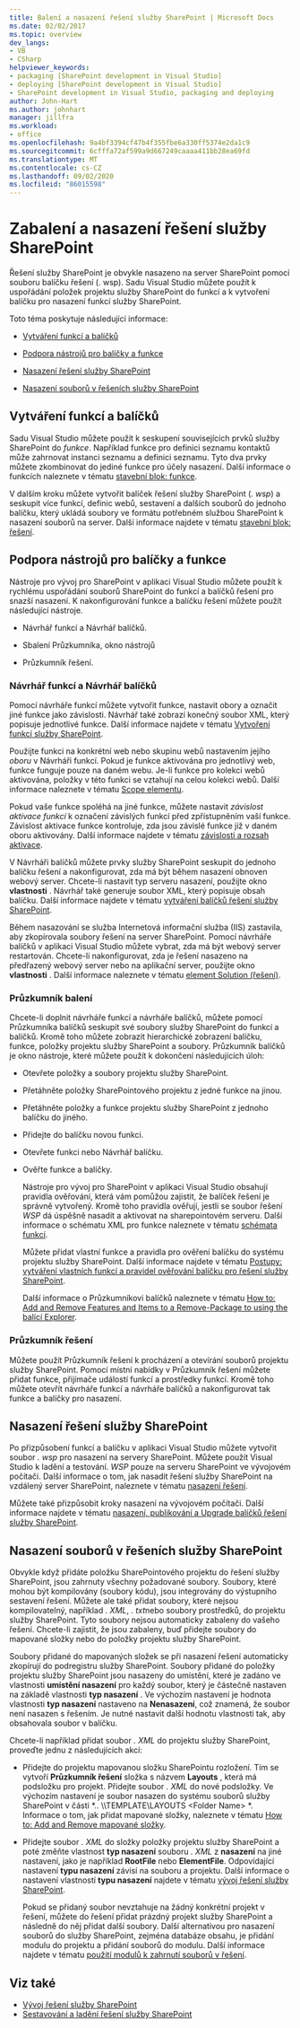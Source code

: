 ```yaml
---
title: Balení a nasazení řešení služby SharePoint | Microsoft Docs
ms.date: 02/02/2017
ms.topic: overview
dev_langs:
- VB
- CSharp
helpviewer_keywords:
- packaging [SharePoint development in Visual Studio]
- deploying [SharePoint development in Visual Studio]
- SharePoint development in Visual Studio, packaging and deploying
author: John-Hart
ms.author: johnhart
manager: jillfra
ms.workload:
- office
ms.openlocfilehash: 9a4bf3394cf47b4f355fbe6a330ff5374e2da1c9
ms.sourcegitcommit: 6cfffa72af599a9d667249caaaa411bb28ea69fd
ms.translationtype: MT
ms.contentlocale: cs-CZ
ms.lasthandoff: 09/02/2020
ms.locfileid: "86015598"
---
```

# <a name="package-and-deploy-sharepoint-solutions"></a>Zabalení a nasazení řešení služby SharePoint
  Řešení služby SharePoint je obvykle nasazeno na server SharePoint pomocí souboru balíčku řešení (. wsp). Sadu Visual Studio můžete použít k uspořádání položek projektu služby SharePoint do funkcí a k vytvoření balíčku pro nasazení funkcí služby SharePoint.

 Toto téma poskytuje následující informace:

- [Vytváření funkcí a balíčků](#create-features-and-packages)

- [Podpora nástrojů pro balíčky a funkce](#feature-and-packaging-tool-support)

- [Nasazení řešení služby SharePoint](#deploy-sharepoint-solutions)

- [Nasazení souborů v řešeních služby SharePoint](#deploy-files-in-sharepoint-solutions)

## <a name="create-features-and-packages"></a>Vytváření funkcí a balíčků
 Sadu Visual Studio můžete použít k seskupení souvisejících prvků služby SharePoint do *funkce*. Například funkce pro definici seznamu kontaktů může zahrnovat instanci seznamu a definici seznamu. Tyto dva prvky můžete zkombinovat do jediné funkce pro účely nasazení. Další informace o funkcích naleznete v tématu [stavební blok: funkce](/previous-versions/office/developer/sharepoint-2010/ee537350(v=office.14)).

 V dalším kroku můžete vytvořit balíček řešení služby SharePoint (*. wsp*) a seskupit více funkcí, definic webů, sestavení a dalších souborů do jednoho balíčku, který ukládá soubory ve formátu potřebném službou SharePoint k nasazení souborů na server. Další informace najdete v tématu [stavební blok: řešení](/previous-versions/office/developer/sharepoint-2010/ee537008(v=office.14)).

## <a name="feature-and-packaging-tool-support"></a>Podpora nástrojů pro balíčky a funkce
 Nástroje pro vývoj pro SharePoint v aplikaci Visual Studio můžete použít k rychlému uspořádání souborů SharePoint do funkcí a balíčků řešení pro snazší nasazení. K nakonfigurování funkce a balíčku řešení můžete použít následující nástroje.

- Návrhář funkcí a Návrhář balíčků.

- Sbalení Průzkumníka, okno nástrojů

- Průzkumník řešení.

### <a name="feature-designer-and-package-designer"></a>Návrhář funkcí a Návrhář balíčků
 Pomocí návrháře funkcí můžete vytvořit funkce, nastavit obory a označit jiné funkce jako závislosti. Návrhář také zobrazí konečný soubor XML, který popisuje jednotlivé funkce. Další informace najdete v tématu [Vytvoření funkcí služby SharePoint](../sharepoint/creating-sharepoint-features.md).

 Použijte funkci na konkrétní web nebo skupinu webů nastavením jejího *oboru* v Návrháři funkcí. Pokud je funkce aktivována pro jednotlivý web, funkce funguje pouze na daném webu. Je-li funkce pro kolekci webů aktivována, položky v této funkci se vztahují na celou kolekci webů. Další informace naleznete v tématu [Scope elementu](/previous-versions/office/developer/sharepoint-2010/ms476615(v=office.14)).

 Pokud vaše funkce spoléhá na jiné funkce, můžete nastavit *závislost aktivace funkcí* k označení závislých funkcí před zpřístupněním vaší funkce. Závislost aktivace funkce kontroluje, zda jsou závislé funkce již v daném oboru aktivovány. Další informace najdete v tématu [závislosti a rozsah aktivace](/previous-versions/office/developer/sharepoint-2010/aa543162(v=office.14)).

 V Návrháři balíčků můžete prvky služby SharePoint seskupit do jednoho balíčku řešení a nakonfigurovat, zda má být během nasazení obnoven webový server. Chcete-li nastavit typ serveru nasazení, použijte okno **vlastnosti** . Návrhář také generuje soubor XML, který popisuje obsah balíčku. Další informace najdete v tématu [vytváření balíčků řešení služby SharePoint](../sharepoint/creating-sharepoint-solution-packages.md).

 Během nasazování se služba Internetová informační služba (IIS) zastavila, aby zkopírovala soubory řešení na server SharePoint. Pomocí návrháře balíčků v aplikaci Visual Studio můžete vybrat, zda má být webový server restartován. Chcete-li nakonfigurovat, zda je řešení nasazeno na předřazený webový server nebo na aplikační server, použijte okno **vlastnosti** . Další informace naleznete v tématu [element Solution (řešení)](/previous-versions/office/developer/sharepoint-2010/ms412929(v=office.14)).

### <a name="packaging-explorer"></a>Průzkumník balení
 Chcete-li doplnit návrháře funkcí a návrháře balíčků, můžete pomocí Průzkumníka balíčků seskupit své soubory služby SharePoint do funkcí a balíčků. Kromě toho můžete zobrazit hierarchické zobrazení balíčku, funkce, položky projektu služby SharePoint a soubory. Průzkumník balíčků je okno nástroje, které můžete použít k dokončení následujících úloh:

- Otevřete položky a soubory projektu služby SharePoint.

- Přetáhněte položky SharePointového projektu z jedné funkce na jinou.

- Přetáhněte položky a funkce projektu služby SharePoint z jednoho balíčku do jiného.

- Přidejte do balíčku novou funkci.

- Otevřete funkci nebo Návrhář balíčku.

- Ověřte funkce a balíčky.

  Nástroje pro vývoj pro SharePoint v aplikaci Visual Studio obsahují pravidla ověřování, která vám pomůžou zajistit, že balíček řešení je správně vytvořený. Kromě toho pravidla ověřují, jestli se soubor řešení *WSP* dá úspěšně nasadit a aktivovat na sharepointovém serveru. Další informace o schématu XML pro funkce naleznete v tématu [schémata funkcí](/previous-versions/office/developer/sharepoint-2010/ms414322(v=office.14)).

  Můžete přidat vlastní funkce a pravidla pro ověření balíčku do systému projektu služby SharePoint. Další informace najdete v tématu [Postupy: vytváření vlastních funkcí a pravidel ověřování balíčku pro řešení služby SharePoint](../sharepoint/how-to-create-custom-feature-and-package-validation-rules-for-sharepoint-solutions.md).

  Další informace o Průzkumníkovi balíčků naleznete v tématu [How to: Add and Remove Features and Items to a Remove-Package to using the balící Explorer](../sharepoint/how-to-add-and-remove-features-and-items-to-a-package-by-using-the-packaging-explorer.md).

### <a name="solution-explorer"></a>Průzkumník řešení
 Můžete použít Průzkumník řešení k procházení a otevírání souborů projektu služby SharePoint. Pomocí místní nabídky v Průzkumník řešení můžete přidat funkce, přijímače událostí funkcí a prostředky funkcí. Kromě toho můžete otevřít návrháře funkcí a návrháře balíčků a nakonfigurovat tak funkce a balíčky pro nasazení.

## <a name="deploy-sharepoint-solutions"></a>Nasazení řešení služby SharePoint
 Po přizpůsobení funkcí a balíčku v aplikaci Visual Studio můžete vytvořit soubor *. wsp* pro nasazení na servery SharePoint. Můžete použít Visual Studio k ladění a testování. *WSP* pouze na serveru SharePoint ve vývojovém počítači. Další informace o tom, jak nasadit řešení služby SharePoint na vzdálený server SharePoint, naleznete v tématu [nasazení řešení](/previous-versions/office/developer/sharepoint-2010/aa544500(v=office.14)).

 Můžete také přizpůsobit kroky nasazení na vývojovém počítači. Další informace najdete v tématu [nasazení, publikování a Upgrade balíčků řešení služby SharePoint](../sharepoint/deploying-publishing-and-upgrading-sharepoint-solution-packages.md).

## <a name="deploy-files-in-sharepoint-solutions"></a>Nasazení souborů v řešeních služby SharePoint
 Obvykle když přidáte položku SharePointového projektu do řešení služby SharePoint, jsou zahrnuty všechny požadované soubory. Soubory, které mohou být kompilovány (soubory kódu), jsou integrovány do výstupního sestavení řešení. Můžete ale také přidat soubory, které nejsou kompilovatelný, například *. XML*, *. txt*nebo soubory prostředků, do projektu služby SharePoint. Tyto soubory nejsou automaticky zabaleny do vašeho řešení. Chcete-li zajistit, že jsou zabaleny, buď přidejte soubory do mapované složky nebo do položky projektu služby SharePoint.

 Soubory přidané do mapovaných složek se při nasazení řešení automaticky zkopírují do podregistru služby SharePoint. Soubory přidané do položky projektu služby SharePoint jsou nasazeny do umístění, které je zadáno ve vlastnosti **umístění nasazení** pro každý soubor, který je částečně nastaven na základě vlastnosti **typ nasazení** . Ve výchozím nastavení je hodnota vlastnosti **typ nasazení** nastaveno na **Nenasazení**, což znamená, že soubor není nasazen s řešením. Je nutné nastavit další hodnotu vlastnosti tak, aby obsahovala soubor v balíčku.

 Chcete-li například přidat soubor *. XML* do projektu služby SharePoint, proveďte jednu z následujících akcí:

- Přidejte do projektu mapovanou složku SharePointu rozložení. Tím se vytvoří **Průzkumník řešení** složka s názvem **Layouts** , která má podsložku pro projekt. Přidejte soubor *. XML* do nové podsložky. Ve výchozím nastavení je soubor nasazen do systému souborů služby SharePoint v části *.. \\\TEMPLATE\LAYOUTS \<Folder Name> *. Informace o tom, jak přidat mapované složky, naleznete v tématu [How to: Add and Remove mapované složky](../sharepoint/how-to-add-and-remove-mapped-folders.md).

- Přidejte soubor *. XML* do složky položky projektu služby SharePoint a poté změňte vlastnost **typ nasazení** souboru *. XML* z **nasazení** na jiné nastavení, jako je například **RootFile** nebo **ElementFile**. Odpovídající nastavení **typu nasazení** závisí na souboru a projektu. Další informace o nastavení vlastností **typu nasazení** najdete v tématu [vývoj řešení služby SharePoint](../sharepoint/developing-sharepoint-solutions.md).

  Pokud se přidaný soubor nevztahuje na žádný konkrétní projekt v řešení, můžete do řešení přidat prázdný projekt služby SharePoint a následně do něj přidat další soubory. Další alternativou pro nasazení souborů do služby SharePoint, zejména databáze obsahu, je přidání modulu do projektu a přidání souborů do modulu. Další informace najdete v tématu [použití modulů k zahrnutí souborů v řešení](../sharepoint/using-modules-to-include-files-in-the-solution.md).

## <a name="see-also"></a>Viz také
- [Vývoj řešení služby SharePoint](../sharepoint/developing-sharepoint-solutions.md)
- [Sestavování a ladění řešení služby SharePoint](../sharepoint/building-and-debugging-sharepoint-solutions.md)
